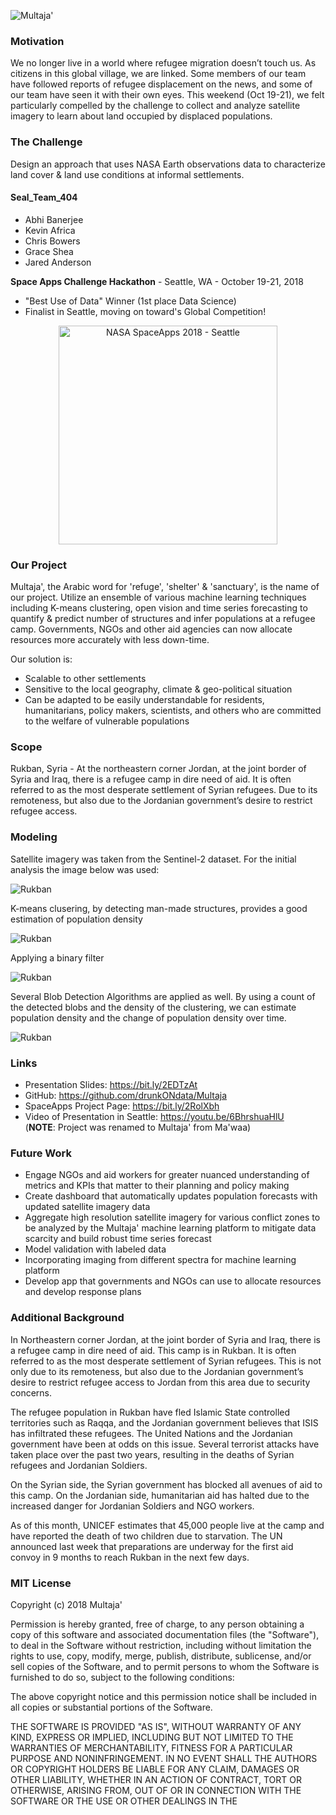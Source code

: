 ![Multaja'](images/head.png)

### Motivation
We no longer live in a world where refugee migration doesn’t touch us. As citizens in this global village, we are linked. Some members of our team have followed reports of refugee displacement on the news, and some of our team have seen it with their own eyes. This weekend (Oct 19-21), we felt particularly compelled by the challenge to collect and analyze satellite imagery to learn about land occupied by displaced populations. 

### The Challenge
Design an approach that uses NASA Earth observations data to characterize land cover & land use conditions at informal settlements.

#### Seal_Team_404
* Abhi Banerjee
* Kevin Africa
* Chris Bowers
* Grace Shea
* Jared Anderson

**Space Apps Challenge Hackathon** - Seattle, WA - October 19-21, 2018
- "Best Use of Data" Winner (1st place Data Science)
- Finalist in Seattle, moving on toward's Global Competition!

<p align="center">
  <img src="images/space_apps.png" width="350" title="NASA SpaceApps 2018 - Seattle ">
</p>

### Our Project
Multaja', the Arabic word for 'refuge', 'shelter' & 'sanctuary', is the name of our project. Utilize an ensemble of various machine learning techniques including K-means clustering, open vision and time series forecasting to quantify & predict number of structures and infer populations at a refugee camp. Governments, NGOs and other aid agencies can now allocate resources more accurately with less down-time.

Our solution is:

* Scalable to other settlements
* Sensitive to the local geography, climate & geo-political situation
* Can be adapted to be easily understandable for residents, humanitarians, policy makers, scientists, and others who are committed to the welfare of vulnerable populations

### Scope
Rukban, Syria - At the northeastern corner Jordan, at the joint border of Syria and Iraq, there is a refugee camp in dire need of aid. It is often referred to as the most desperate settlement of Syrian refugees. Due to its remoteness, but also due to the Jordanian government’s desire to restrict refugee access.

### Modeling
Satellite imagery was taken from the Sentinel-2 dataset. For the initial analysis the image below was used:

![Rukban](images/rukban.png)

K-means clusering, by detecting man-made structures, provides a good estimation of population density

![Rukban](images/rukban_clustered.png)

Applying a binary filter

![Rukban](images/rukban_binary.png)

Several Blob Detection Algorithms are applied as well. By using a count of the detected blobs and the density of the clustering, we can estimate population density and the change of population density over time.

![Rukban](images/rukban_blobs.png)

### Links
- Presentation Slides: https://bit.ly/2EDTzAt
- GitHub: https://github.com/drunkONdata/Multaja
- SpaceApps Project Page: https://bit.ly/2RolXbh
- Video of Presentation in Seattle: https://youtu.be/6BhrshuaHlU <br>(**NOTE**: Project was renamed to Multaja' from Ma'waa)

### Future Work
* Engage NGOs and aid workers for greater nuanced understanding of metrics and KPIs that matter to their planning and policy making
* Create dashboard that automatically updates population forecasts with updated satellite imagery data
* Aggregate high resolution satellite imagery for various conflict zones to be analyzed by the Multaja' machine learning platform to mitigate data scarcity and build robust time series forecast
* Model validation with labeled data
* Incorporating imaging from different spectra for machine learning platform
* Develop app that governments and NGOs can use to allocate resources and develop response plans

### Additional Background
In Northeastern corner Jordan, at the joint border of Syria and Iraq, there is a refugee camp in dire need of aid. This camp is in Rukban. It is often referred to as the most desperate settlement of Syrian refugees. This is not only due to its remoteness, but also due to the Jordanian government’s desire to restrict refugee access to Jordan from this area due to security concerns. 

The refugee population in Rukban have fled Islamic State controlled territories such as Raqqa, and the Jordanian government believes that ISIS has infiltrated these refugees. The United Nations and the Jordanian government have been at odds on this issue. Several terrorist attacks have taken place over the past two years, resulting in the deaths of Syrian refugees and Jordanian Soldiers.

On the Syrian side, the Syrian government has blocked all avenues of aid to this camp.  On the Jordanian side, humanitarian aid has halted due to the increased danger for Jordanian Soldiers and NGO workers.

As of this month, UNICEF estimates that 45,000 people live at the camp and have reported the death of two children due to starvation. The UN announced last week that preparations are underway for the first aid convoy in 9 months to reach Rukban in the next few days.

### MIT License
Copyright (c) 2018 Multaja'

Permission is hereby granted, free of charge, to any person obtaining a copy
of this software and associated documentation files (the "Software"), to deal
in the Software without restriction, including without limitation the rights
to use, copy, modify, merge, publish, distribute, sublicense, and/or sell
copies of the Software, and to permit persons to whom the Software is
furnished to do so, subject to the following conditions:

The above copyright notice and this permission notice shall be included in all
copies or substantial portions of the Software.

THE SOFTWARE IS PROVIDED "AS IS", WITHOUT WARRANTY OF ANY KIND, EXPRESS OR
IMPLIED, INCLUDING BUT NOT LIMITED TO THE WARRANTIES OF MERCHANTABILITY,
FITNESS FOR A PARTICULAR PURPOSE AND NONINFRINGEMENT. IN NO EVENT SHALL THE
AUTHORS OR COPYRIGHT HOLDERS BE LIABLE FOR ANY CLAIM, DAMAGES OR OTHER
LIABILITY, WHETHER IN AN ACTION OF CONTRACT, TORT OR OTHERWISE, ARISING FROM,
OUT OF OR IN CONNECTION WITH THE SOFTWARE OR THE USE OR OTHER DEALINGS IN THE